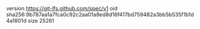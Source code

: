 version https://git-lfs.github.com/spec/v1
oid sha256:9b787aa1a7fca0c92c2aa01a8ed8d16f417bd759482a3bb5b535f1b1d4a1801d
size 25261
